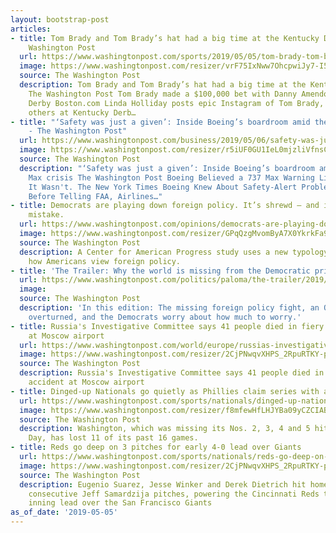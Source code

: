 ```yaml
---
layout: bootstrap-post
articles:
- title: Tom Brady and Tom Brady’s hat had a big time at the Kentucky Derby - The
    Washington Post
  url: https://www.washingtonpost.com/sports/2019/05/05/tom-brady-tom-bradys-hat-had-big-time-kentucky-derby/
  image: https://www.washingtonpost.com/resizer/vrF75IxNww7OhcpwiJy7-I5zKyE=/1484x0/arc-anglerfish-washpost-prod-washpost.s3.amazonaws.com/public/H2S3RWTOYUI6TO7HDR4Y7OAFGY.jpg
  source: The Washington Post
  description: Tom Brady and Tom Brady’s hat had a big time at the Kentucky Derby
    The Washington Post Tom Brady made a $100,000 bet with Danny Amendola at the Kentucky
    Derby Boston.com Linda Holliday posts epic Instagram of Tom Brady, Bill Belichick,
    others at Kentucky Derb…
- title: "‘Safety was just a given’: Inside Boeing’s boardroom amid the 737 Max crisis
    - The Washington Post"
  url: https://www.washingtonpost.com/business/2019/05/06/safety-was-just-given-inside-boeings-boardroom-amid-max-crisis/
  image: https://www.washingtonpost.com/resizer/r5iUF0GU1IeL0mjzliVfnsCxMK0=/1484x0/arc-anglerfish-washpost-prod-washpost.s3.amazonaws.com/public/CKQTBXTM6QI6TO7HDR4Y7OAFGY.jpg
  source: The Washington Post
  description: "‘Safety was just a given’: Inside Boeing’s boardroom amid the 737
    Max crisis The Washington Post Boeing Believed a 737 Max Warning Light Was Standard.
    It Wasn't. The New York Times Boeing Knew About Safety-Alert Problem for a Year
    Before Telling FAA, Airlines…"
- title: Democrats are playing down foreign policy. It’s shrewd — and it may be a
    mistake.
  url: https://www.washingtonpost.com/opinions/democrats-are-playing-down-foreign-policy-its-shrewd--and-it-may-be-a-mistake/2019/05/05/9949cacc-6dd2-11e9-a66d-a82d3f3d96d5_story.html
  image: https://www.washingtonpost.com/resizer/GPqQzgMvomByA7X0YkrkFa98Gf0=/1484x0/arc-anglerfish-washpost-prod-washpost.s3.amazonaws.com/public/HNN4BRDN3MI6TJTNVAWT6PMW2U.jpg
  source: The Washington Post
  description: A Center for American Progress study uses a new typology to define
    how Americans view foreign policy.
- title: 'The Trailer: Why the world is missing from the Democratic primary'
  url: https://www.washingtonpost.com/politics/paloma/the-trailer/2019/05/05/the-trailer-why-the-world-is-missing-from-the-democratic-primary/5ccdedc5a7a0a46cfe152c39/
  image: 
  source: The Washington Post
  description: 'In this edition: The missing foreign policy fight, an Ohio gerrymander
    overturned, and the Democrats worry about how much to worry.'
- title: Russia's Investigative Committee says 41 people died in fiery airliner accident
    at Moscow airport
  url: https://www.washingtonpost.com/world/europe/russias-investigative-committee-says-41-people-died-in-fiery-airliner-accident-at-moscow-airport/2019/05/05/35e81d64-6f7e-11e9-9331-30bc5836f48e_story.html
  image: https://www.washingtonpost.com/resizer/2CjPNwqvXHPS_2RpuRTKY-p3eVo=/1484x0/www.washingtonpost.com/pb/resources/img/twp-social-share.png
  source: The Washington Post
  description: Russia's Investigative Committee says 41 people died in fiery airliner
    accident at Moscow airport
- title: Dinged-up Nationals go quietly as Phillies claim series with a 7-1 win
  url: https://www.washingtonpost.com/sports/nationals/dinged-up-nationals-lineup-goes-quietly-as-phillies-take-rubber-game-with-7-1-win/2019/05/05/c536074c-6f6f-11e9-8be0-ca575670e91c_story.html
  image: https://www.washingtonpost.com/resizer/f8mfewHfLHJYBa09yCZCIAB_LKo=/1484x0/arc-anglerfish-washpost-prod-washpost.s3.amazonaws.com/public/YYPDB6TPPQI6TC7AZJLVM4HJDQ.jpg
  source: The Washington Post
  description: Washington, which was missing its Nos. 2, 3, 4 and 5 hitters from Opening
    Day, has lost 11 of its past 16 games.
- title: Reds go deep on 3 pitches for early 4-0 lead over Giants
  url: https://www.washingtonpost.com/sports/nationals/reds-go-deep-on-3-pitches-for-early-4-0-lead-over-giants/2019/05/05/8b9d5af6-6f76-11e9-9331-30bc5836f48e_story.html
  image: https://www.washingtonpost.com/resizer/2CjPNwqvXHPS_2RpuRTKY-p3eVo=/1484x0/www.washingtonpost.com/pb/resources/img/twp-social-share.png
  source: The Washington Post
  description: Eugenio Suarez, Jesse Winker and Derek Dietrich hit home runs on three
    consecutive Jeff Samardzija pitches, powering the Cincinnati Reds to a 4-0 first
    inning lead over the San Francisco Giants
as_of_date: '2019-05-05'
---
```


